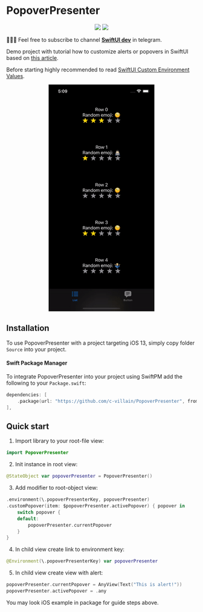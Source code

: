 # PopoverPresenter

<p align="center">
    <img src="https://img.shields.io/badge/platform-IOS-blue" />
    <img src="https://img.shields.io/badge/framework-SwiftUI-blue" />
</p>

👨🏻‍💻 Feel free to subscribe to channel **[SwiftUI dev](https://t.me/swiftui_dev)** in telegram.

Demo project with tutorial how to customize alerts or popovers in SwiftUI based on [this article](https://medium.com/@ihamadfuad/swiftui-present-sheet-from-anywhere-using-environment-6104b2bd7d4e).

Before starting highly recommended to read [SwiftUI Custom Environment Values](https://useyourloaf.com/blog/swiftui-custom-environment-values/).

<p align="center">
<img src="popover_demo.gif" alt="demo" height="600" width="280">
</p>

## Installation

To use PopoverPresenter with a project targeting iOS 13, simply copy folder `Source` into your project.

#### Swift Package Manager

To integrate PopoverPresenter into your project using SwiftPM add the following to your `Package.swift`:

```swift
dependencies: [
    .package(url: "https://github.com/c-villain/PopoverPresenter", from: "0.1.0"),
],
```

## Quick start

1. Import library to your root-file view:
```swift
import PopoverPresenter
```
2. Init instance in root view:
```swift
@StateObject var popoverPresenter = PopoverPresenter()
```
3. Add modifier to root-object view:
```swift
.environment(\.popoverPresenterKey, popoverPresenter)
.customPopover(item: $popoverPresenter.activePopover) { popover in
    switch popover {
    default:
        popoverPresenter.currentPopover
    }
}
```
4. In child view create link to environment key:
```swift
@Environment(\.popoverPresenterKey) var popoverPresenter
```
5. In child view create view with alert:
```swift
popoverPresenter.currentPopover = AnyView(Text("This is alert!"))
popoverPresenter.activePopover = .any
```

You may look iOS example in package for guide steps above.

